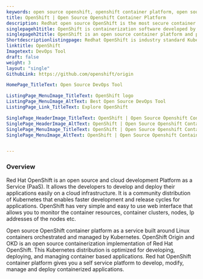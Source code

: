 ```yaml
---
keywords: open source openshift, openshift container platform, open source container platform, openshift vs kubernetes, red hat openshift container platform, red hat container platform
title: OpenShift | Open Source Openshift Container Platform
description: Redhat open source OpenShift is the most secure container platform. It is cloud-based container orchestration system with industry standard Kubernetes as backend
singlepageh1title: OpenShift is containerization software developed by Red Hat.
singlepageh2title: OpenShift is an open source container platform and platform-as-a-Service (PaaS). It is cloud-based container orchestration system with Kubernetes distribution.
Shortdescriptionlistingpage: Redhat OpenShift is industry standard Kubernetes distribution and a family of containerization software products. It focuses on user experience and app security.
linktitle: OpenShift
Imagetext: DevOps Tool
draft: false
weight: 3
layout: "single"
GithubLink: https://github.com/openshift/origin

HomePage_TitleText: Open Source DevOps Tool

ListingPage_MenuImage_TitleText: OpenShift logo
ListingPage_MenuImage_AltText: Best Open Source DevOps Tool
ListingPage_Link_TitleText: Explore OpenShift

SinglePage_HeaderImage_TitleText: OpenShift | Open Source Openshift Container Platform
SinglePage_HeaderImage_AltText: OpenShift | Open Source Openshift Container Platform
SinglePage_MenuImage_TitleText: OpenShift | Open Source Openshift Container Platform
SinglePage_MenuImage_AltText: OpenShift | Open Source Openshift Container Platform


---
```


### **Overview**

Red Hat OpenShift is an open source and cloud development Platform as a Service (PaaS). It allows the developers to develop and deploy their applications easily on a cloud infrastructure. It is a community distribution of Kubernetes that enables faster development and release cycles for applications. OpenShift has very simple and easy to use web interface that allows you to monitor the container resources, container clusters, nodes, Ip addresses of the nodes etc.

Open source OpenShift container platform as a service built around Linux containers orchestrated and managed by Kubernetes. OpenShift Origin and OKD is an open source containerization implementation of Red Hat OpenShift. This Kubernetes distribution is optimized for developing, deploying, and managing container based applications. Red hat OpenShift container platform gives you a self service platform to develop, modify, manage and deploy containerized applications.